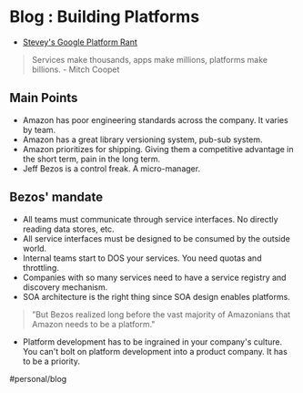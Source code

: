 # Blog : Building Platforms
* [Stevey's Google Platform Rant](https://gist.github.com/chitchcock/1281611)

> Services make thousands, apps make millions, platforms make billions. - Mitch Coopet

## Main Points
* Amazon has poor engineering standards across the company. It varies by team.
* Amazon has a great library versioning system, pub-sub system.
* Amazon prioritizes for shipping. Giving them a competitive advantage in the short term, pain in the long term.
* Jeff Bezos is a control freak. A micro-manager.

## Bezos' mandate
* All teams must communicate through service interfaces. No directly reading data stores, etc.
* All service interfaces must be designed to be consumed by the outside world.
* Internal teams start to DOS your services. You need quotas and throttling.
* Companies with so many services need to have a service registry and discovery mechanism.
* SOA architecture is the right thing since SOA design enables platforms.

> ”But Bezos realized long before the vast majority of Amazonians that Amazon needs to be a platform."

* Platform development has to be ingrained in your company's culture. You can't bolt on platform development into a product company. It has to be a priority.

#personal/blog